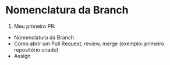 # Nomenclatura da Branch

1. Meu primeiro PR:

* Nomenclatura da Branch
* Como abrir um Pull Request, review, merge (exemplo: primeiro repositório criado)
* Assign
